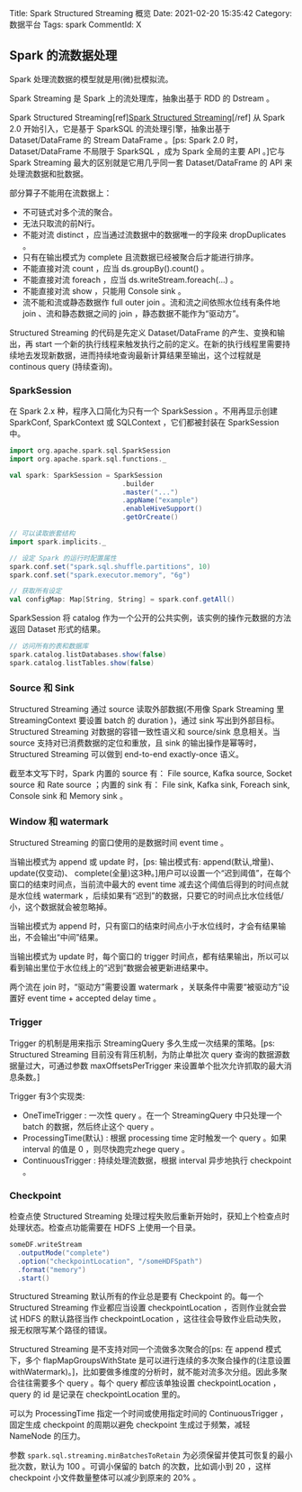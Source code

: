 Title: Spark Structured Streaming 概览
Date: 2021-02-20 15:35:42
Category: 数据平台
Tags: spark
CommentId: X

<!-- PELICAN_END_SUMMARY -->

## Spark 的流数据处理

Spark 处理流数据的模型就是用(微)批模拟流。

Spark Streaming 是 Spark 上的流处理库，抽象出基于 RDD 的 Dstream 。

Spark Structured Streaming[ref]<a href="http://spark.apache.org/docs/latest/structured-streaming-programming-guide.html">Spark Structured Streaming</a>[/ref] 从 Spark 2.0 开始引入，它是基于 SparkSQL 的流处理引擎，抽象出基于 Dataset/DataFrame 的 Stream DataFrame 。[ps: Spark 2.0 时，Dataset/DataFrame 不局限于 SparkSQL ，成为 Spark 全局的主要 API 。]它与 Spark Streaming 最大的区别就是它用几乎同一套 Dataset/DataFrame 的 API 来处理流数据和批数据。

<p class="list-title">部分算子不能用在流数据上：</p>

- 不可链式对多个流的聚合。
- 无法只取流的前N行。
- 不能对流 distinct ，应当通过流数据中的数据唯一的字段来 dropDuplicates 。
- 只有在输出模式为 complete 且流数据已经被聚合后才能进行排序。
- 不能直接对流 count ，应当 ds.groupBy().count() 。
- 不能直接对流 foreach ，应当 ds.writeStream.foreach(...) 。
- 不能直接对流 show ，只能用 Console sink 。
- 流不能和流或静态数据作 full outer join 。流和流之间依照水位线有条件地 join 、流和静态数据之间的 join ，静态数据不能作为“驱动方”。

Structured Streaming 的代码是先定义 Dataset/DataFrame 的产生、变换和输出，再 start 一个新的执行线程来触发执行之前的定义。在新的执行线程里需要<span class="emp-text">持续地</span>去发现新数据，进而<span class="emp-text">持续地</span>查询最新计算结果至输出，这个过程就是 continous query (<span class="emp-text">持续查询</span>)。


### SparkSession

在 Spark 2.x 种，程序入口简化为只有一个 SparkSession 。不用再显示创建 SparkConf, SparkContext 或 SQLContext ，它们都被封装在 SparkSession 中。

```scala
import org.apache.spark.sql.SparkSession
import org.apache.spark.sql.functions._

val spark: SparkSession = SparkSession
                            .builder
                            .master("...")
                            .appName("example")
                            .enableHiveSupport()
                            .getOrCreate()

// 可以读取嵌套结构
import spark.implicits._
```

```scala
// 设定 Spark 的运行时配置属性
spark.conf.set("spark.sql.shuffle.partitions", 10)
spark.conf.set("spark.executor.memory", "6g")

// 获取所有设定
val configMap: Map[String, String] = spark.conf.getAll()
```

SparkSession 将 catalog 作为一个公开的公共实例，该实例的操作元数据的方法返回 Dataset 形式的结果。

```scala
// 访问所有的表和数据库
spark.catalog.listDatabases.show(false)
spark.catalog.listTables.show(false)
```


### Source 和 Sink

Structured Streaming 通过 source 读取外部数据(不用像 Spark Streaming 里 StreamingContext 要设置 batch 的 duration )，通过 sink 写出到外部目标。Structured Streaming 对数据的容错一致性语义和 source/sink 息息相关。当 source 支持对已消费数据的定位和重放，且 sink 的输出操作是幂等时，Structured Streaming 可以做到 end-to-end exactly-once 语义。

截至本文写下时，Spark 内置的 source 有： File source, Kafka source, Socket source 和 Rate source ；内置的 sink 有： File sink, Kafka sink, Foreach sink, Console sink 和 Memory sink 。


### Window 和 watermark

Structured Streaming 的窗口使用的是数据时间 event time 。

当输出模式为 append 或 update 时，[ps: 输出模式有: append(默认,增量)、update(仅变动)、 complete(全量)这3种。]用户可以设置一个“迟到阈值”，在每个窗口的结束时间点，当前流中最大的 event time 减去这个阈值后得到的时间点就是水位线 watermark ，后续如果有“迟到”的数据，只要它的时间点比水位线低/小，这个数据就会被忽略掉。

当输出模式为 append 时，只有窗口的结束时间点小于水位线时，才会有结果输出，不会输出“中间”结果。

当输出模式为 update 时，每个窗口的 trigger 时间点，都有结果输出，所以可以看到输出里位于水位线上的“迟到”数据会被更新进结果中。

两个流在 join 时，“驱动方”需要设置 watermark ，关联条件中需要“被驱动方”设置好 event time + accepted delay time 。


### Trigger

Trigger 的机制是用来指示 StreamingQuery 多久生成一次结果的策略。[ps: Structured Streaming 目前没有背压机制，为防止单批次 query 查询的数据源数据量过大，可通过参数 maxOffsetsPerTrigger 来设置单个批次允许抓取的最大消息条数。]

Trigger 有3个实现类:

+ OneTimeTrigger : 一次性 query 。在一个 StreamingQuery 中只处理一个 batch 的数据，然后终止这个 query 。
+ ProcessingTime(默认) : 根据 processing time 定时触发一个 query 。如果 interval 的值是 0 ，则尽快跑完zhege query 。
+ ContinuousTrigger : 持续处理流数据，根据 interval 异步地执行 checkpoint 。


### Checkpoint

检查点使 Structured Streaming 处理过程失败后重新开始时，获知上个检查点时处理状态。检查点功能需要在 HDFS 上使用一个目录。

```scala
someDF.writeStream
  .outputMode("complete")
  .option("checkpointLocation", "/someHDFSpath")
  .format("memory")
  .start()
```

Structured Streaming 默认所有的作业总是要有 Checkpoint 的。每一个 Structured Streaming 作业都应当设置 checkpointLocation ，否则作业就会尝试 HDFS 的默认路径当作 checkpointLocation ，这往往会导致作业启动失败，报无权限写某个路径的错误。

Structured Streaming 是不支持对同一个流做多次聚合的[ps: 在 append 模式下，多个 flapMapGroupsWithState 是可以进行连续的多次聚合操作的(注意设置 withWatermark)。]，比如要做多维度的分析时，就不能对流多次分组。因此多聚合往往需要多个 query 。每个 query 都应该单独设置 checkpointLocation ，query 的 id 是记录在 checkpointLocation 里的。

可以为 ProcessingTime 指定一个时间或使用指定时间的 ContinuousTrigger ，固定生成 checkpoint 的周期以避免 checkpoint 生成过于频繁，减轻 NameNode 的压力。

参数 `spark.sql.streaming.minBatchesToRetain` 为必须保留并使其可恢复的最小批次数，默认为 100 。可调小保留的 batch 的次数，比如调小到 20 ，这样 checkpoint 小文件数量整体可以减少到原来的 20% 。















